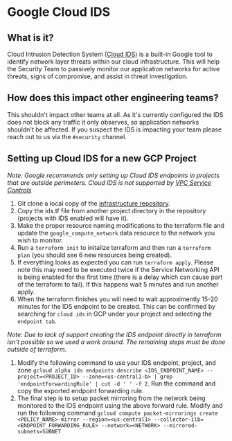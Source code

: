 # Google Cloud IDS

## What is it?

Cloud Intrusion Detection System ([Cloud IDS](https://cloud.google.com/intrusion-detection-system)) is a built-in Google tool to identify network layer threats within our cloud infrastructure. This will help the Security Team to passively monitor our application networks for active threats, signs of compromise, and assist in threat investigation.

## How does this impact other engineering teams?

This shouldn't impact other teams at all. As it's currently configured the IDS does not block any traffic it only observes, so application networks shouldn't be affected. If you suspect the IDS is impacting your team please reach out to us via the `#security` channel.

## Setting up Cloud IDS for a new GCP Project

_Note: Google recommends only setting up Cloud IDS endpoints in projects that are outside perimeters. Cloud IDS is not supported by [VPC Service Controls](https://cloud.google.com/vpc-service-controls/)_

1. Git clone a local copy of the [infrastructure repository](https://github.com/sourcegraph/infrastructure/tree/main/security).
1. Copy the ids.tf file from another project directory in the repository (projects with IDS enabled will have it).
1. Make the proper resource naming modifications to the terraform file and update the `google_compute_network` data resource to the network you wish to monitor.
1. Run a `terraform init` to initalize terraform and then run a `terraform plan` (you should see 6 new resources being created).
1. If everything looks as expected you can run `terraform apply`. Please note this may need to be executed twice if the Service Networking API is being enabled for the first time (there is a delay which can cause part of the terraform to fail). If this happens wait 5 minutes and run another apply.
1. When the terraform finishes you will need to wait approximently 15-20 minutes for the IDS endpoint to be created. This can be confirmed by searching for `cloud ids` in GCP under your project and selecting the `endpoint tab`.

_Note: Due to lack of support creating the IDS endpoint directly in terraform isn't possible so we used a work around. The remaining steps must be done outside of terraform._

1. Modify the following command to use your IDS endpoint, project, and zone `gcloud alpha ids endpoints describe <IDS_ENDPOINT_NAME> --project=<PROJECT_ID> --zone=<us-central1-b> | grep 'endpointForwardingRule' | cut -d ' ' -f 2`. Run the command and copy the exported endpoint forwarding rule.
1. The final step is to setup packet mirroring from the network being monitored to the IDS endpoint using the above forward rule. Modify and run the following command `gcloud compute packet-mirrorings create <POLICY_NAME>-mirror --region=<us-central1> --collector-ilb=<ENDPOINT_FORWARDING_RULE> --network=<NETWORK> --mirrored-subnets=SUBNET`
